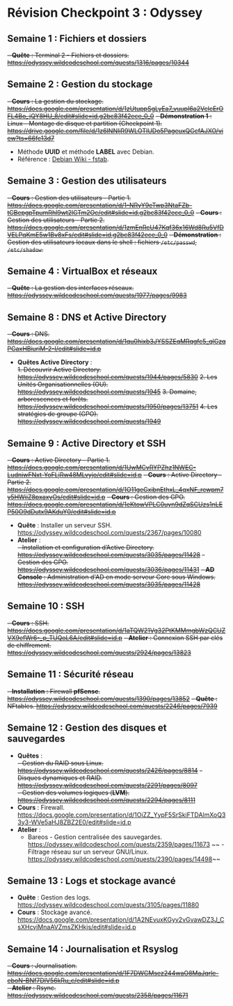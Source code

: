 
# Révision Checkpoint 3 : Odyssey

## **Semaine 1 : Fichiers et dossiers**
~~- **Quête** : Terminal 2 - Fichiers et dossiers. https://odyssey.wildcodeschool.com/quests/1316/pages/10344~~

## **Semaine 2 : Gestion du stockage**
~~- **Cours** : La gestion du stockage. https://docs.google.com/presentation/d/1zUtuppSgLyEa7_vuupI6a2VcIcErOFL4Bo_jQY8HU_8/edit#slide=id.g2bc83f42ece_0_0~~
~~- **Démonstration 1** : Linux - Montage de disque et partition (Checkpoint 1). https://drive.google.com/file/d/1z6INNIjR9WLOTIUDo5PageuxQGcfAJXO/view?ts=66fc13d7~~ 
  - Méthode **UUID** et méthode **LABEL** avec Debian.  
  - Référence : [Debian Wiki - fstab](https://wiki.debian.org/fr/fstab).

## **Semaine 3 : Gestion des utilisateurs**
~~- **Cours** : Gestion des utilisateurs - Partie 1. https://docs.google.com/presentation/d/1-NRyY9eTwp3NtaFZb-tCBepgpTpumRhl9wt2lGTm2Oc/edit#slide=id.g2bc83f42ece_0_0~~
~~- **Cours** : Gestion des utilisateurs - Partie 2. https://docs.google.com/presentation/d/1zmEnRcU47Kqf36x16Wd8Ru5VfDVELPqKmE5w1Bv8xFs/edit#slide=id.g2bc83f42ece_0_0~~
~~- **Démonstration** : Gestion des utilisateurs locaux dans le shell : fichiers `/etc/passwd`, `/etc/shadow`.~~

## **Semaine 4 : VirtualBox et réseaux**
~~- **Quête** : La gestion des interfaces réseaux. https://odyssey.wildcodeschool.com/quests/1977/pages/9983~~

## **Semaine 8 : DNS et Active Directory**
~~- **Cours** : DNS. https://docs.google.com/presentation/d/1qu0hixb3JYSSZEqMRqgfc5_qlGzqPGaxHBiuriM-2-I/edit#slide=id.p~~
- **Quêtes Active Directory** :  
 ~~1. Découvrir Active Directory. https://odyssey.wildcodeschool.com/quests/1944/pages/5830~~ 
  ~~2. Les Unités Organisationnelles (OU). https://odyssey.wildcodeschool.com/quests/1945~~
  ~~3. Domaine, arborescences et forêts. https://odyssey.wildcodeschool.com/quests/1950/pages/13751~~ 
  ~~4. Les stratégies de groupe (GPO). https://odyssey.wildcodeschool.com/quests/1949~~

## **Semaine 9 : Active Directory et SSH**
~~- **Cours** : Active Directory - Partie 1. https://docs.google.com/presentation/d/1UwMCvRYPZhz1NWEC-LudniwFNxt-YoFLjRw48MLvyjo/edit#slide=id.p~~ 
~~- **Cours** : Active Directory - Partie 2. https://docs.google.com/presentation/d/1O11geGxibnEthxL_4qxNF_rewpm7y5HWiiZ8pxaxyOs/edit#slide=id.p~~ 
~~- **Cours** : Gestion des GPO. https://docs.google.com/presentation/d/1eKtowVPLC0uyn9dZqSCUzs1nLEP50O9dDutx9AKduY0/edit#slide=id.p~~ 
- **Quête** : Installer un serveur SSH. https://odyssey.wildcodeschool.com/quests/2367/pages/10080 
- **Atelier** :  
  ~~- Installation et configuration d’Active Directory. https://odyssey.wildcodeschool.com/quests/3035/pages/11428~~ 
  ~~- Gestion des GPO. https://odyssey.wildcodeschool.com/quests/3036/pages/11431~~ 
~~- **AD Console** : Administration d'AD en mode serveur Core sous Windows. https://odyssey.wildcodeschool.com/quests/3035/pages/11428~~

## **Semaine 10 : SSH**
~~- **Cours** : SSH. https://docs.google.com/presentation/d/1aTQW21Vg32PtKMMmgbWzQCUZVX9efWr6-_p_TUQoL6A/edit#slide=id.p~~
~~- **Atelier** : Connexion SSH par clés de chiffrement. https://odyssey.wildcodeschool.com/quests/2924/pages/13823~~

## **Semaine 11 : Sécurité réseau**
~~- **Installation** : Firewall **pfSense**. https://odyssey.wildcodeschool.com/quests/1390/pages/13852~~ 
~~- **Quête** : NFtables. https://odyssey.wildcodeschool.com/quests/2246/pages/7939~~

## **Semaine 12 : Gestion des disques et sauvegardes**
- **Quêtes** :  
  ~~- Gestion du RAID sous Linux. https://odyssey.wildcodeschool.com/quests/2426/pages/8814~~ 
    ~~- Disques dynamiques et RAID. https://odyssey.wildcodeschool.com/quests/2291/pages/8097~~  
    ~~- Gestion des volumes logiques (**LVM**). https://odyssey.wildcodeschool.com/quests/2294/pages/8111~~  
- **Cours** : Firewall. https://docs.google.com/presentation/d/1OiZZ_YypF5SrSkiFTDAlmXoQ33y3-WVe5aHJ8ZBZ2E0/edit#slide=id.p 
- **Atelier** :  
  - Bareos - Gestion centralisée des sauvegardes. https://odyssey.wildcodeschool.com/quests/2359/pages/11673 
  ~~ - Filtrage réseau sur un serveur GNU/Linux. https://odyssey.wildcodeschool.com/quests/2390/pages/14498~~ 

## **Semaine 13 : Logs et stockage avancé**
- **Quête** : Gestion des logs. https://odyssey.wildcodeschool.com/quests/3105/pages/11880 
- **Cours** : Stockage avancé. https://docs.google.com/presentation/d/1A2NEvuxKGyv2vGvawDZ3J_CsXHcvjMnaAVZmsZKHkjs/edit#slide=id.p

## **Semaine 14 : Journalisation et Rsyslog**
~~- **Cours** : Journalisation. https://docs.google.com/presentation/d/1F7DWGMsez244waO8MaJqrle-eboN-BNf7DIV56kRu_c/edit#slide=id.p~~  
~~- **Atelier** : Rsync. https://odyssey.wildcodeschool.com/quests/2358/pages/11671~~
